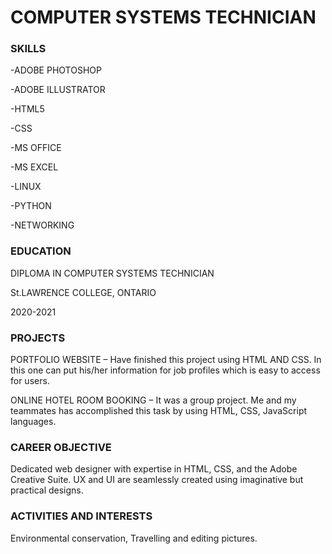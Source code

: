 # COMPUTER SYSTEMS TECHNICIAN

### SKILLS
-ADOBE PHOTOSHOP

-ADOBE ILLUSTRATOR

-HTML5

-CSS

-MS OFFICE

-MS EXCEL

-LINUX

-PYTHON

-NETWORKING

### EDUCATION

                                                                                          
DIPLOMA IN COMPUTER SYSTEMS TECHNICIAN

St.LAWRENCE COLLEGE, ONTARIO

2020-2021

### PROJECTS
PORTFOLIO WEBSITE – Have finished this project using HTML AND CSS. In this one can put his/her information for job profiles which is easy to access for users.

ONLINE HOTEL ROOM BOOKING – It was a group project. Me and my teammates has accomplished this task by using HTML, CSS, JavaScript languages. 

### CAREER OBJECTIVE
Dedicated web designer with expertise in HTML, CSS, and the Adobe Creative Suite. UX and UI are seamlessly created using imaginative but practical designs.

### ACTIVITIES AND INTERESTS
Environmental conservation, Travelling and editing pictures.
